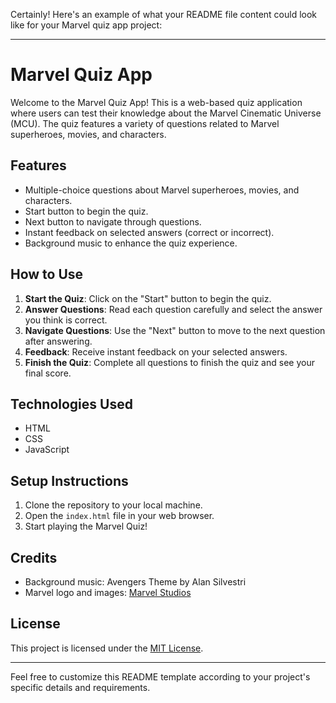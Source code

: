 Certainly! Here's an example of what your README file content could look like for your Marvel quiz app project:

---

# Marvel Quiz App

Welcome to the Marvel Quiz App! This is a web-based quiz application where users can test their knowledge about the Marvel Cinematic Universe (MCU). The quiz features a variety of questions related to Marvel superheroes, movies, and characters.

## Features

- Multiple-choice questions about Marvel superheroes, movies, and characters.
- Start button to begin the quiz.
- Next button to navigate through questions.
- Instant feedback on selected answers (correct or incorrect).
- Background music to enhance the quiz experience.

## How to Use

1. **Start the Quiz**: Click on the "Start" button to begin the quiz.
2. **Answer Questions**: Read each question carefully and select the answer you think is correct.
3. **Navigate Questions**: Use the "Next" button to move to the next question after answering.
4. **Feedback**: Receive instant feedback on your selected answers.
5. **Finish the Quiz**: Complete all questions to finish the quiz and see your final score.

## Technologies Used

- HTML
- CSS
- JavaScript

## Setup Instructions

1. Clone the repository to your local machine.
2. Open the `index.html` file in your web browser.
3. Start playing the Marvel Quiz!

## Credits

- Background music: Avengers Theme by Alan Silvestri
- Marvel logo and images: [Marvel Studios](https://www.marvel.com/)

## License

This project is licensed under the [MIT License](LICENSE).

---

Feel free to customize this README template according to your project's specific details and requirements.
